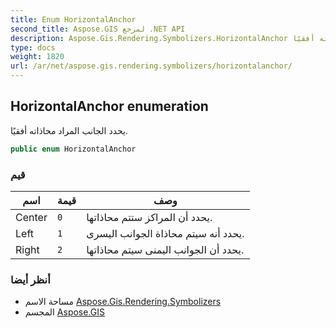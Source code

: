 ```yaml
---
title: Enum HorizontalAnchor
second_title: Aspose.GIS لمرجع .NET API
description: Aspose.Gis.Rendering.Symbolizers.HorizontalAnchor تعداد. يحدد الجانب المراد محاذاته أفقيًا.
type: docs
weight: 1820
url: /ar/net/aspose.gis.rendering.symbolizers/horizontalanchor/
---
```

## HorizontalAnchor enumeration

يحدد الجانب المراد محاذاته أفقيًا.

```csharp
public enum HorizontalAnchor
```

### قيم

| اسم | قيمة | وصف |
| --- | --- | --- |
| Center | `0` | يحدد أن المراكز ستتم محاذاتها. |
| Left | `1` | يحدد أنه سيتم محاذاة الجوانب اليسرى. |
| Right | `2` | يحدد أن الجوانب اليمنى سيتم محاذاتها. |

### أنظر أيضا

* مساحة الاسم [Aspose.Gis.Rendering.Symbolizers](../../aspose.gis.rendering.symbolizers/)
* المجسم [Aspose.GIS](../../)


